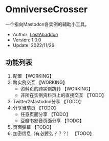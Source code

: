# OmniverseCrosser

一个指向Mastodon各实例的辅助小工具。

-	Author:		[LostAbaddon](https://lostabaddon.github.io)
-	Version:	1.0.0
-	Update:		2022/11/26

##	功能列表

1.	配置 【WORKING】
2.	跨实例交互 【WORKING】
	-	资料页的跨实例跳转 【WORKING】
	-	非所在实例资料页上的直接交互 【TODO】
3.	Twitter2Mastodon分享 【TODO】
4.	分享当前页 【TODO】
	-	任意页面分享 【TODO】
	-	豆瓣书影音页面分享 【TODO】
5.	页面弹幕 【TODO】
6.	加密信息（有必要么？？？） 【TODO】